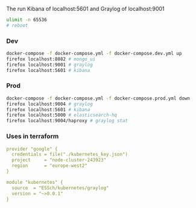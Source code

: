 The run Kibana of localhost:5601 and Graylog of localhost:9001

```bash
ulimit -n 65536
# reboot
```

### Dev
```bash
docker-compose -f docker-compose.yml -f docker-compose.dev.yml up
firefox localhost:8082 # mongo_ui
firefox localhost:9001 # graylog
firefox localhost:5601 # kibana
```
### Prod
```bash
docker-compose -f docker-compose.yml -f docker-compose.prod.yml down
firefox localhost:9004 # graylog
firefox localhost:5601 # kibana
firefox localhost:5000 # elasticsearch-hq 
firefox localhost:9004/haproxy # graylog stat

```

### Uses in terraform

```yaml
provider "google" {
  credentials = file("./kubernetes_key.json")
  project     = "node-cluster-243923"
  region      = "europe-west2"
}

module "kubernetes" {
  source  = "ESSch/kubernetes/graylog"
  version = "~>0.0.1"
}
```
